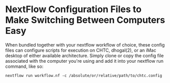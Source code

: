 # NextFlow Configuration Files to Make Switching Between Computers Easy

When bundled together with your nextflow workflow of choice, these config files can configure scripts for execution on CHTC, dhogal(2), or an iMac desktop of either available architecture. Simply clone or copy the config file associated with the computer you're using and add it into your nextflow run command, like so:

```
nextflow run workflow.nf -c /absolute/or/relative/path/to/chtc.config
```
